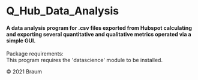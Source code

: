 # Q_Hub_Data_Analysis
#### A data analysis program for .csv files exported from Hubspot calculating and exporting several quantitative and qualitative metrics operated via a simple GUI. 

Package requirements: <br>
This program requires the 'datascience' module to be installed.

© 2021 Braum
